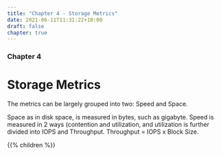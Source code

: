 ```yaml
---
title: "Chapter 4 - Storage Metrics"
date: 2021-06-11T11:31:22+10:00
draft: false
chapter: true
---
```


### Chapter 4

# Storage Metrics

The metrics can be largely grouped into two: Speed and Space.

Space as in disk space, is measured in bytes, such as gigabyte. Speed is measured in 2 ways (contention and utilization, and utilization is further divided into IOPS and Throughput. Throughput = IOPS x Block Size.

{{% children %}}